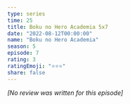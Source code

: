 ```yaml
---
type: series
time: 25
title: Boku no Hero Academia 5x7
date: "2022-08-12T00:00:00"
name: "Boku no Hero Academia"
season: 5
episode: 7
rating: 3
ratingEmoji: "⭐️⭐️⭐️"
share: false
---
```


*[No review was written for this episode]*